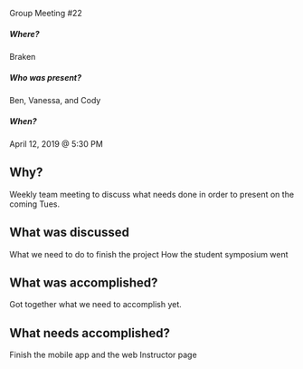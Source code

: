 Group Meeting #22
##### Where?
Braken

##### Who was present?
Ben, Vanessa, and Cody

##### When?
April 12, 2019 @ 5:30 PM

## Why?
Weekly team meeting to discuss what needs done in order to present on the coming Tues.

## What was discussed
What we need to do to finish the project
How the student symposium went

## What was accomplished?
Got together what we need to accomplish yet.

## What needs accomplished?
Finish the mobile app and the web Instructor page
